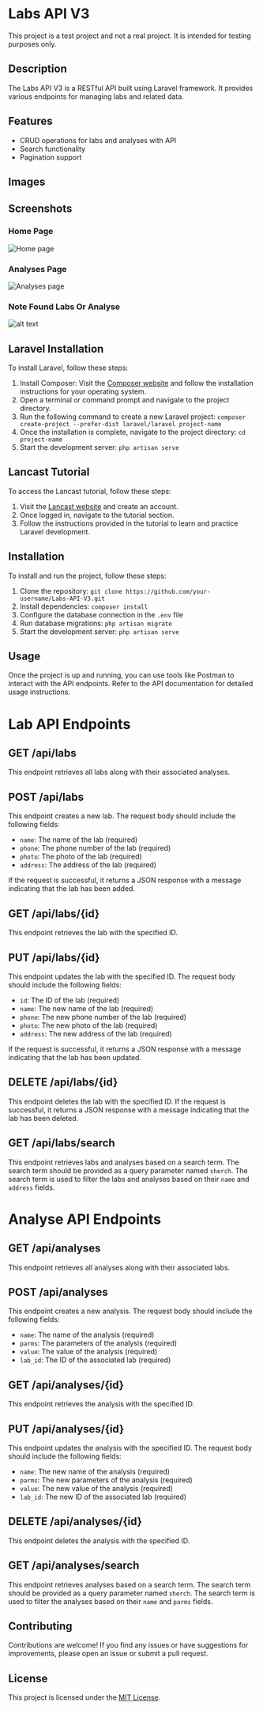 # Labs API V3

This project is a test project and not a real project. It is intended for testing purposes only.

## Description

The Labs API V3 is a RESTful API built using Laravel framework. It provides various endpoints for managing labs and related data.

## Features

-   CRUD operations for labs and analyses with API
-   Search functionality
-   Pagination support

## Images

## Screenshots

### Home Page

![Home page](image.png)

### Analyses Page

![Analyses page](image-1.png)

### Note Found Labs Or Analyse

![alt text](image-2.png)

## Laravel Installation

To install Laravel, follow these steps:

1. Install Composer: Visit the [Composer website](https://getcomposer.org/) and follow the installation instructions for your operating system.
2. Open a terminal or command prompt and navigate to the project directory.
3. Run the following command to create a new Laravel project: `composer create-project --prefer-dist laravel/laravel project-name`
4. Once the installation is complete, navigate to the project directory: `cd project-name`
5. Start the development server: `php artisan serve`

## Lancast Tutorial

To access the Lancast tutorial, follow these steps:

1. Visit the [Lancast website](https://www.lancast.com/) and create an account.
2. Once logged in, navigate to the tutorial section.
3. Follow the instructions provided in the tutorial to learn and practice Laravel development.

## Installation

To install and run the project, follow these steps:

1. Clone the repository: `git clone https://github.com/your-username/Labs-API-V3.git`
2. Install dependencies: `composer install`
3. Configure the database connection in the `.env` file
4. Run database migrations: `php artisan migrate`
5. Start the development server: `php artisan serve`

## Usage

Once the project is up and running, you can use tools like Postman to interact with the API endpoints. Refer to the API documentation for detailed usage instructions.

# Lab API Endpoints

## GET /api/labs

This endpoint retrieves all labs along with their associated analyses.

## POST /api/labs

This endpoint creates a new lab. The request body should include the following fields:

-   `name`: The name of the lab (required)
-   `phone`: The phone number of the lab (required)
-   `photo`: The photo of the lab (required)
-   `address`: The address of the lab (required)

If the request is successful, it returns a JSON response with a message indicating that the lab has been added.

## GET /api/labs/{id}

This endpoint retrieves the lab with the specified ID.

## PUT /api/labs/{id}

This endpoint updates the lab with the specified ID. The request body should include the following fields:

-   `id`: The ID of the lab (required)
-   `name`: The new name of the lab (required)
-   `phone`: The new phone number of the lab (required)
-   `photo`: The new photo of the lab (required)
-   `address`: The new address of the lab (required)

If the request is successful, it returns a JSON response with a message indicating that the lab has been updated.

## DELETE /api/labs/{id}

This endpoint deletes the lab with the specified ID. If the request is successful, it returns a JSON response with a message indicating that the lab has been deleted.

## GET /api/labs/search

This endpoint retrieves labs and analyses based on a search term. The search term should be provided as a query parameter named `sherch`. The search term is used to filter the labs and analyses based on their `name` and `address` fields.

# Analyse API Endpoints

## GET /api/analyses

This endpoint retrieves all analyses along with their associated labs.

## POST /api/analyses

This endpoint creates a new analysis. The request body should include the following fields:

-   `name`: The name of the analysis (required)
-   `parms`: The parameters of the analysis (required)
-   `value`: The value of the analysis (required)
-   `lab_id`: The ID of the associated lab (required)

## GET /api/analyses/{id}

This endpoint retrieves the analysis with the specified ID.

## PUT /api/analyses/{id}

This endpoint updates the analysis with the specified ID. The request body should include the following fields:

-   `name`: The new name of the analysis (required)
-   `parms`: The new parameters of the analysis (required)
-   `value`: The new value of the analysis (required)
-   `lab_id`: The new ID of the associated lab (required)

## DELETE /api/analyses/{id}

This endpoint deletes the analysis with the specified ID.

## GET /api/analyses/search

This endpoint retrieves analyses based on a search term. The search term should be provided as a query parameter named `sherch`. The search term is used to filter the analyses based on their `name` and `parms` fields.

## Contributing

Contributions are welcome! If you find any issues or have suggestions for improvements, please open an issue or submit a pull request.

## License

This project is licensed under the [MIT License](LICENSE).
